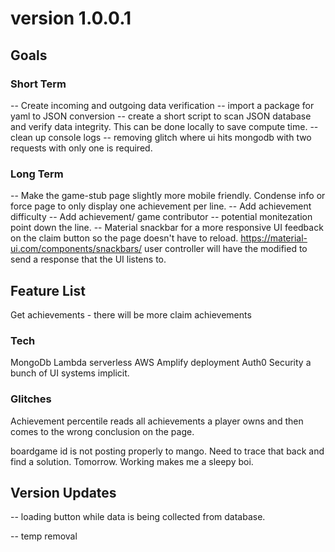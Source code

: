 # version 1.0.0.1

## Goals

### Short Term

-- Create incoming and outgoing data verification
-- import a package for yaml to JSON conversion
-- create a short script to scan JSON database and verify data integrity. This can be done locally to save compute time.
-- clean up console logs
-- removing glitch where ui hits mongodb with two requests with only one is required.

### Long Term

-- Make the game-stub page slightly more mobile friendly. Condense info or force page to only display one achievement per line.
-- Add achievement difficulty
-- Add achievement/ game contributor -- potential monitezation point down the line.
-- Material snackbar for a more responsive UI feedback on the claim button so the page doesn't have to reload. https://material-ui.com/components/snackbars/
user controller will have the modified to send a response that the UI listens to.

## Feature List

Get achievements - there will be more
claim achievements

### Tech

MongoDb
Lambda serverless
AWS Amplify deployment
Auth0 Security
a bunch of UI systems implicit.

### Glitches

Achievement percentile reads all achievements a player owns and then comes to the wrong conclusion on the page.

boardgame id is not posting properly to mango. Need to trace that back and find a solution. Tomorrow. Working makes me a sleepy boi.

## Version Updates

-- loading button while data is being collected from database.

-- temp removal
